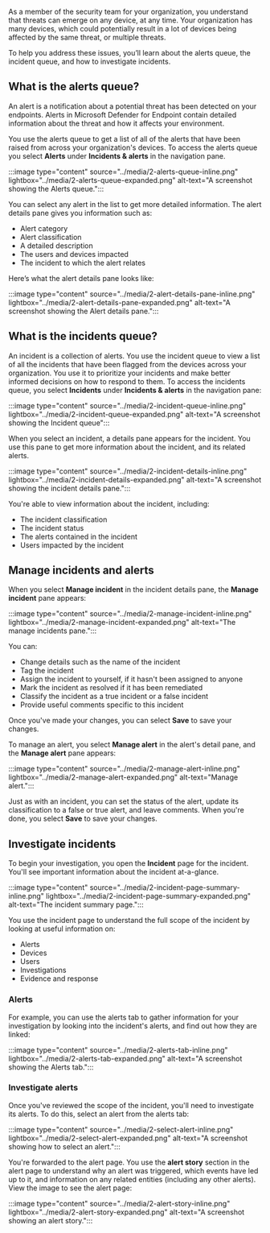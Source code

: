 As a member of the security team for your organization, you understand that threats can emerge on any device, at any time. Your organization has many devices, which could potentially result in a lot of devices being affected by the same threat, or multiple threats.

To help you address these issues, you’ll learn about the alerts queue, the incident queue, and how to investigate incidents.

## What is the alerts queue?

An alert is a notification about a potential threat has been detected on your endpoints. Alerts in Microsoft Defender for Endpoint contain detailed information about the threat and how it affects your environment.

You use the alerts queue  to get a list of all of the alerts that have been raised from across your organization's devices. To access the alerts queue you select **Alerts** under **Incidents & alerts** in the navigation pane.

:::image type="content" source="../media/2-alerts-queue-inline.png" lightbox="../media/2-alerts-queue-expanded.png" alt-text="A screenshot showing the Alerts queue.":::

You can select any alert in the list to get more detailed information. The alert details pane gives you information such as:

- Alert category
- Alert classification
- A detailed description
- The users and devices impacted
- The incident to which the alert relates

Here’s what the alert details pane looks like:

:::image type="content" source="../media/2-alert-details-pane-inline.png" lightbox="../media/2-alert-details-pane-expanded.png" alt-text="A screenshot showing the Alert details pane.":::

## What is the incidents queue?

An incident is a collection of alerts. You use the incident queue to view a list of all the incidents that have been flagged from the devices across your organization. You use it to prioritize your incidents and make better informed decisions on how to respond to them. To access the incidents queue, you select **Incidents** under **Incidents & alerts** in the navigation pane:

:::image type="content" source="../media/2-incident-queue-inline.png" lightbox="../media/2-incident-queue-expanded.png" alt-text="A screenshot showing the Incident queue":::

When you select an incident, a details pane appears for the incident. You use this pane to get more information about the incident, and its related alerts.

:::image type="content" source="../media/2-incident-details-inline.png" lightbox="../media/2-incident-details-expanded.png" alt-text="A screenshot showing the incident details pane.":::

You're able to view information about the incident, including:

- The incident classification
- The incident status
- The alerts contained in the incident
- Users impacted by the incident

## Manage incidents and alerts

When you select **Manage incident** in the incident details pane, the **Manage incident** pane appears:

:::image type="content" source="../media/2-manage-incident-inline.png" lightbox="../media/2-manage-incident-expanded.png" alt-text="The manage incidents pane.":::

You can:

- Change details such as the name of the incident
- Tag the incident
- Assign the incident to yourself, if it hasn't been assigned to anyone
- Mark the incident as resolved if it has been remediated
- Classify the incident as a true incident or a false incident
- Provide useful comments specific to this incident

Once you've made your changes, you can select **Save** to save your changes.

To manage an alert, you select **Manage alert** in the alert's detail pane, and the **Manage alert** pane appears:

:::image type="content" source="../media/2-manage-alert-inline.png" lightbox="../media/2-manage-alert-expanded.png" alt-text="Manage alert.":::

Just as with an incident, you can set the status of the alert, update its classification to a false or true alert, and leave comments. When you're done, you select **Save** to save your changes.

## Investigate incidents

To begin your investigation, you open the **Incident** page for the incident. You'll see important information about the incident at-a-glance.

:::image type="content" source="../media/2-incident-page-summary-inline.png" lightbox="../media/2-incident-page-summary-expanded.png" alt-text="The incident summary page.":::

You use the incident page to understand the full scope of the incident by looking at useful information on:

- Alerts
- Devices
- Users
- Investigations
- Evidence and response

### Alerts

For example, you  can use the alerts tab to gather information for your investigation by looking into the incident's alerts, and find out how they are linked:

:::image type="content" source="../media/2-alerts-tab-inline.png" lightbox="../media/2-alerts-tab-expanded.png" alt-text="A screenshot showing the Alerts tab.":::

### Investigate alerts

Once you've reviewed the scope of the incident, you'll need to investigate its alerts. To do this, select an alert from the alerts tab:

:::image type="content" source="../media/2-select-alert-inline.png" lightbox="../media/2-select-alert-expanded.png" alt-text="A screenshot showing how to select an alert.":::

You're forwarded to the alert page. You use the **alert story** section in the alert page to understand why an alert was triggered, which events have led up to it, and information on any related entities (including any other alerts). View the image to see the alert page:

:::image type="content" source="../media/2-alert-story-inline.png" lightbox="../media/2-alert-story-expanded.png" alt-text="A screenshot showing an alert story.":::
